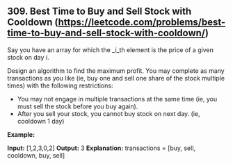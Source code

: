 ## 309. Best Time to Buy and Sell Stock with Cooldown (https://leetcode.com/problems/best-time-to-buy-and-sell-stock-with-cooldown/)

Say you have an array for which the  _i_th  element is the price of a given stock on day  _i_.

Design an algorithm to find the maximum profit. You may complete as many transactions as you like (ie, buy one and sell one share of the stock multiple times) with the following restrictions:

-   You may not engage in multiple transactions at the same time (ie, you must sell the stock before you buy again).
-   After you sell your stock, you cannot buy stock on next day. (ie, cooldown 1 day)

**Example:**

**Input:** [1,2,3,0,2]
**Output:** 3 
**Explanation:** transactions = [buy, sell, cooldown, buy, sell]

